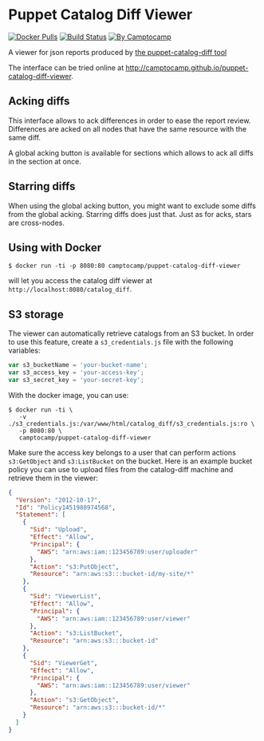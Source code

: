 Puppet Catalog Diff Viewer
===========================

[![Docker Pulls](https://img.shields.io/docker/pulls/camptocamp/puppet-catalog-diff-viewer.svg)](https://hub.docker.com/r/camptocamp/puppet-catalog-diff-viewer/)
[![Build Status](https://img.shields.io/travis/camptocamp/puppet-catalog-diff-viewer/master.svg)](https://travis-ci.org/camptocamp/puppet-catalog-diff-viewer)
[![By Camptocamp](https://img.shields.io/badge/by-camptocamp-fb7047.svg)](http://www.camptocamp.com)


A viewer for json reports produced by [the puppet-catalog-diff tool](https://github.com/acidprime/puppet-catalog-diff)

The interface can be tried online at http://camptocamp.github.io/puppet-catalog-diff-viewer.

Acking diffs
------------

This interface allows to ack differences in order to ease the report review. Differences are acked on all nodes that have the same resource with the same diff.

A global acking button is available for sections which allows to ack all diffs in the section at once.

Starring diffs
--------------

When using the global acking button, you might want to exclude some diffs from the global acking. Starring diffs does just that. Just as for acks, stars are cross-nodes.

Using with Docker
-----------------

```shell
$ docker run -ti -p 8080:80 camptocamp/puppet-catalog-diff-viewer
```

will let you access the catalog diff viewer at `http://localhost:8080/catalog_diff`.

S3 storage
----------

The viewer can automatically retrieve catalogs from an S3 bucket. In order to use this feature, create a `s3_credentials.js` file with the following variables:

```javascript
var s3_bucketName = 'your-bucket-name';
var s3_access_key = 'your-access-key';
var s3_secret_key = 'your-secret-key';
```

With the docker image, you can use:

```shell
$ docker run -ti \
   -v ./s3_credentials.js:/var/www/html/catalog_diff/s3_credentials.js:ro \
   -p 8080:80 \
   camptocamp/puppet-catalog-diff-viewer
```

Make sure the access key belongs to a user that can perform actions `s3:GetObject` and `s3:ListBucket` on the bucket. Here is an example bucket policy you can use to upload files from the catalog-diff machine and retrieve them in the viewer:

```json
{
  "Version": "2012-10-17",
  "Id": "Policy1451988974568",
  "Statement": [
    {
      "Sid": "Upload",
      "Effect": "Allow",
      "Principal": {
        "AWS": "arn:aws:iam::123456789:user/uploader"
      },
      "Action": "s3:PutObject",
      "Resource": "arn:aws:s3:::bucket-id/my-site/*"
    },
    {
      "Sid": "ViewerList",
      "Effect": "Allow",
      "Principal": {
        "AWS": "arn:aws:iam::123456789:user/viewer"
      },
      "Action": "s3:ListBucket",
      "Resource": "arn:aws:s3:::bucket-id"
    },
    {
      "Sid": "ViewerGet",
      "Effect": "Allow",
      "Principal": {
        "AWS": "arn:aws:iam::123456789:user/viewer"
      },
      "Action": "s3:GetObject",
      "Resource": "arn:aws:s3:::bucket-id/*"
    }
  ]
}
```


